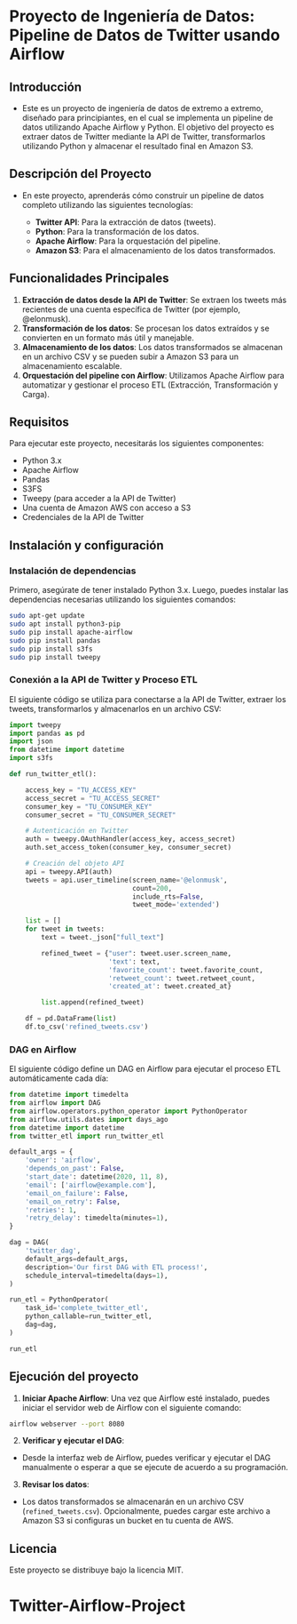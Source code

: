 # Proyecto de Ingeniería de Datos: Pipeline de Datos de Twitter usando Airflow

## Introducción

- Este es un proyecto de ingeniería de datos de extremo a extremo, diseñado para principiantes, en el cual se implementa un pipeline de datos utilizando Apache Airflow y Python. El objetivo del proyecto es extraer datos de Twitter mediante la API de Twitter, transformarlos utilizando Python y almacenar el resultado final en Amazon S3.

## Descripción del Proyecto

- En este proyecto, aprenderás cómo construir un pipeline de datos completo utilizando las siguientes tecnologías:

  - **Twitter API**: Para la extracción de datos (tweets).
  - **Python**: Para la transformación de los datos.
  - **Apache Airflow**: Para la orquestación del pipeline.
  - **Amazon S3**: Para el almacenamiento de los datos transformados.

## Funcionalidades Principales

1. **Extracción de datos desde la API de Twitter**: Se extraen los tweets más recientes de una cuenta específica de Twitter (por ejemplo, @elonmusk).
2. **Transformación de los datos**: Se procesan los datos extraídos y se convierten en un formato más útil y manejable.
3. **Almacenamiento de los datos**: Los datos transformados se almacenan en un archivo CSV y se pueden subir a Amazon S3 para un almacenamiento escalable.
4. **Orquestación del pipeline con Airflow**: Utilizamos Apache Airflow para automatizar y gestionar el proceso ETL (Extracción, Transformación y Carga).

## Requisitos

Para ejecutar este proyecto, necesitarás los siguientes componentes:

- Python 3.x
- Apache Airflow
- Pandas
- S3FS
- Tweepy (para acceder a la API de Twitter)
- Una cuenta de Amazon AWS con acceso a S3
- Credenciales de la API de Twitter

## Instalación y configuración

### **Instalación de dependencias**

Primero, asegúrate de tener instalado Python 3.x. Luego, puedes instalar las dependencias necesarias utilizando los siguientes comandos:

```bash
sudo apt-get update
sudo apt install python3-pip
sudo pip install apache-airflow
sudo pip install pandas 
sudo pip install s3fs
sudo pip install tweepy
```

### **Conexión a la API de Twitter y Proceso ETL**

El siguiente código se utiliza para conectarse a la API de Twitter, extraer los tweets, transformarlos y almacenarlos en un archivo CSV:

```python
import tweepy
import pandas as pd
import json
from datetime import datetime
import s3fs

def run_twitter_etl():

    access_key = "TU_ACCESS_KEY"
    access_secret = "TU_ACCESS_SECRET"
    consumer_key = "TU_CONSUMER_KEY"
    consumer_secret = "TU_CONSUMER_SECRET"

    # Autenticación en Twitter
    auth = tweepy.OAuthHandler(access_key, access_secret)
    auth.set_access_token(consumer_key, consumer_secret)

    # Creación del objeto API
    api = tweepy.API(auth)
    tweets = api.user_timeline(screen_name='@elonmusk',
                               count=200,
                               include_rts=False,
                               tweet_mode='extended')

    list = []
    for tweet in tweets:
        text = tweet._json["full_text"]

        refined_tweet = {"user": tweet.user.screen_name,
                         'text': text,
                         'favorite_count': tweet.favorite_count,
                         'retweet_count': tweet.retweet_count,
                         'created_at': tweet.created_at}

        list.append(refined_tweet)

    df = pd.DataFrame(list)
    df.to_csv('refined_tweets.csv')
```

### **DAG en Airflow**

El siguiente código define un DAG en Airflow para ejecutar el proceso ETL automáticamente cada día:

```python
from datetime import timedelta
from airflow import DAG
from airflow.operators.python_operator import PythonOperator
from airflow.utils.dates import days_ago
from datetime import datetime
from twitter_etl import run_twitter_etl

default_args = {
    'owner': 'airflow',
    'depends_on_past': False,
    'start_date': datetime(2020, 11, 8),
    'email': ['airflow@example.com'],
    'email_on_failure': False,
    'email_on_retry': False,
    'retries': 1,
    'retry_delay': timedelta(minutes=1),
}

dag = DAG(
    'twitter_dag',
    default_args=default_args,
    description='Our first DAG with ETL process!',
    schedule_interval=timedelta(days=1),
)

run_etl = PythonOperator(
    task_id='complete_twitter_etl',
    python_callable=run_twitter_etl,
    dag=dag,
)

run_etl
```

## Ejecución del proyecto

1. **Iniciar Apache Airflow**: Una vez que Airflow esté instalado, puedes iniciar el servidor web de Airflow con el siguiente comando:

```bash
airflow webserver --port 8080
```

2. **Verificar y ejecutar el DAG**:

- Desde la interfaz web de Airflow, puedes verificar y ejecutar el DAG manualmente o esperar a que se ejecute de acuerdo a su programación.

3. **Revisar los datos**:

- Los datos transformados se almacenarán en un archivo CSV (`refined_tweets.csv`). Opcionalmente, puedes cargar este archivo a Amazon S3 si configuras un bucket en tu cuenta de AWS.

## Licencia

Este proyecto se distribuye bajo la licencia MIT.

# Twitter-Airflow-Project
